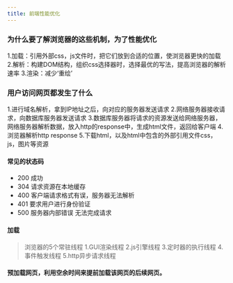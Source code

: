 ```yaml
---
title: 前端性能优化
---
```


### 为什么要了解浏览器的这些机制，为了性能优化

1.加载：引用外部css，js文件时，把它们放到合适的位置，使浏览器更快的加载
2.解析：构建DOM结构，组织css选择器时，选择最优的写法，提高浏览器的解析速率
3.渲染：减少‘重绘’

### 用户访问网页都发生了什么
1.进行域名解析，拿到IP地址之后，向对应的服务器发送请求
2.网络服务器接收请求，向数据库服务器发送请求
3.数据库服务器将请求的资源发送给网络服务器，网络服务器解析数据，放入http的response中，生成html文件，返回给客户端
4.浏览器解析http response
5.下载html，以及html中包含的外部引用文件css，js，图片等资源
#### 常见的状态码
* 200 成功
* 304 请求资源在本地缓存  
* 400 客户端请求格式有误，服务器无法解析
* 401 要求用户进行身份验证
* 500 服务器内部错误  无法完成请求

#### 加载  
> 浏览器的5个常驻线程
1.GUI渲染线程
2.js引擎线程
3.定时器的执行线程
4.事件触发线程
5.http异步请求线程


#### 预加载网页，利用空余时间来提前加载该网页的后续网页。
  <link rel="prefetch" href="http://">
